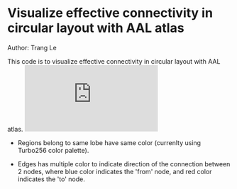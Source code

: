# Visualize effective connectivity in circular layout with AAL atlas #

Author: Trang Le

This code is to visualize effective connectivity in circular layout with AAL atlas.
![An example of connectivity when a person hearing the words indicating the animal](https://github.com/Trang0412/AAL_atlas_in_circular_graph/listening_animal_106_133_ms.html)

* Regions belong to same lobe have same color (currenlty using Turbo256 color palette). 

* Edges has multiple color to indicate direction of the connection between 2 nodes, where blue color indicates the 'from' node, and red color indicates the 'to' node. 


